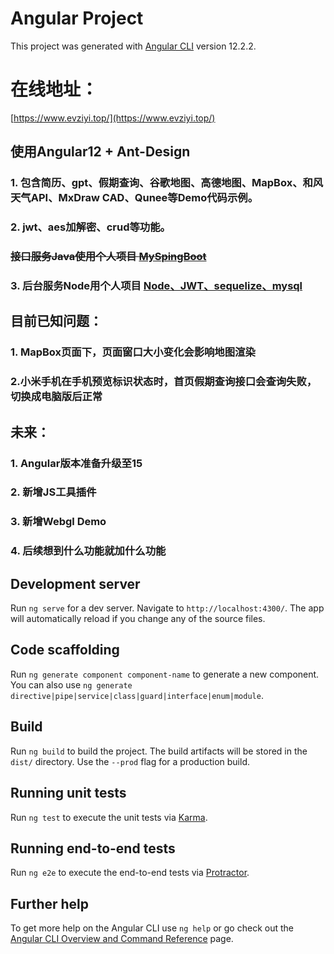 # Angular Project

This project was generated with [Angular CLI](https://github.com/angular/angular-cli) version 12.2.2.

# 在线地址：
[https://www.evziyi.top/](https://www.evziyi.top/)


## 使用Angular12 + Ant-Design
### 1. 包含简历、gpt、假期查询、谷歌地图、高德地图、MapBox、和风天气API、MxDraw CAD、Qunee等Demo代码示例。
### 2. jwt、aes加解密、crud等功能。
### ~~接口服务Java使用个人项目 [MySpingBoot](https://github.com/jiang227947/MySpingBoot)~~
### 3. 后台服务Node用个人项目 [Node、JWT、sequelize、mysql](https://github.com/jiang227947/node-server)

## 目前已知问题：
### 1. MapBox页面下，页面窗口大小变化会影响地图渲染
### 2.小米手机在手机预览标识状态时，首页假期查询接口会查询失败，切换成电脑版后正常

## 未来：
### 1. Angular版本准备升级至15
### 2. 新增JS工具插件
### 3. 新增Webgl Demo
### 4. 后续想到什么功能就加什么功能

## Development server

Run `ng serve` for a dev server. Navigate to `http://localhost:4300/`. The app will automatically reload if you change any of the source files.

## Code scaffolding

Run `ng generate component component-name` to generate a new component. You can also use `ng generate directive|pipe|service|class|guard|interface|enum|module`.

## Build

Run `ng build` to build the project. The build artifacts will be stored in the `dist/` directory. Use the `--prod` flag for a production build.

## Running unit tests

Run `ng test` to execute the unit tests via [Karma](https://karma-runner.github.io).

## Running end-to-end tests

Run `ng e2e` to execute the end-to-end tests via [Protractor](http://www.protractortest.org/).

## Further help

To get more help on the Angular CLI use `ng help` or go check out the [Angular CLI Overview and Command Reference](https://angular.io/cli) page.

